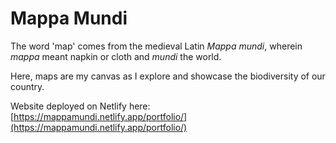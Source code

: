 # Mappa Mundi 

The word 'map' comes from the medieval Latin *Mappa mundi*, wherein *mappa* meant napkin or cloth and *mundi* the world.

Here, maps are my canvas as I explore and showcase the biodiversity of our country.

Website deployed on Netlify here: [https://mappamundi.netlify.app/portfolio/](https://mappamundi.netlify.app/portfolio/)
